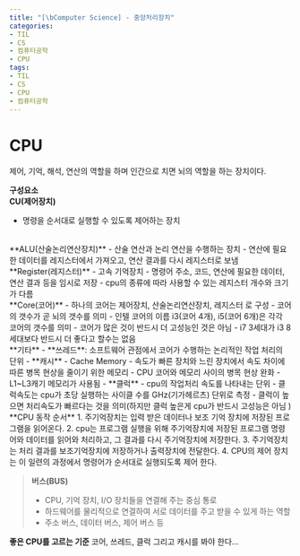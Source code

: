 ```yaml
---
title: "[\bComputer Science] - 중앙처리장치"
categories:
- TIL
- CS
- 컴퓨터공학
- CPU
tags:
- TIL
- CS
- CPU
- 컴퓨터공학
---
```


# CPU
제어, 기억, 해석, 연산의 역할을 하며 인간으로 치면 뇌의 역할을 하는 장치이다.   

**구성요소**   
**CU(제어장치)**   
- 명령을 순서대로 실행할 수 있도록 제어하는 장치

<br/>
**ALU(산술논리연산장치)**   
- 산술 연산과 논리 연산을 수행하는 장치
- 연산에 필요한 데이터를 레지스터에서 가져오고, 연산 결과를 다시 레지스터로 보냄

<br/>
**Register(레지스터)**   
- 고속 기억장치
- 명령어 주소, 코드, 연산에 필요한 데이터, 연산 결과 등을 임시로 저장
- cpu의 종류에 따라 사용할 수 있는 레지스터 개수와 크기가 다름

<br/>
**Core(코어)**   
- 하나의 코어는 제어장치, 산술논리연산장치, 레지스터 로 구성
- 코어의 갯수가 곧 뇌의 갯수를 의미
- 인텔 코어의 이름 i3(코어 4개), i5(코어 6개)은 각각 코어의 갯수를 의미 
- 코어가 많은 것이 반드시 더 고성능인 것은 아님
	- i7 3세대가 i3 8세대보다 반드시 더 좋다고 할수는 없음

<br/>
**기타**   
- **쓰레드**: 소프트웨어 관점에서 코어가 수행하는 논리적인 작업 처리의 단위
- **캐시**
	- Cache Memory
	- 속도가 빠른 장치와 느린 장치에서 속도 차이에 따른 병목 현상을 줄이기 위한 메모리
	- CPU 코어와 메모리 사이의 병목 현상 완화
	- L1~L3캐기 메모리가 사용됨
- **클럭**
	- cpu의 작업처리 속도를 나타내는 단위
	- 클럭속도는 cpu가 초당 실행하는 사이클 수를 GHz(기가헤르츠) 단위로 측정
	- 클럭이 높으면 처리속도가 빠르다는 것을 의미(하지만 클럭 높은게 cpu가 반드시 고성능은 아님 )

<br/>
**CPU 동작 순서**   
1. 주기억장치는 입력 받은 데이터나 보조 기억 장치에 저장된 프로그램을 읽어온다.
2. cpu는 프로그램 실행을 위해 주기억장치에 저장된 프로그램 명령어와 데이터를 읽어와 처리하고, 그 결과를 다시 주기억장치에 저장한다.
3. 주기억장치는 처리 결과를 보조기억장치에 저장하거나 출력장치에 전달한다.
4. CPU의 제어 장치는 이 일련의 과정에서 명령어가 순서대로 실행되도록 제어 한다.

> **버스(BUS)**   
> - CPU, 기억 장치, I/O 장치들을 연결해 주는 중심 통로
> - 하드웨어를 물리적으로 연결하여 서로 데이터를 주고 받을 수 있게 하는 역할
> - 주소 버스, 데이터 버스, 제어 버스 등

**좋은 CPU를 고르는 기준**
코어, 쓰레드, 클럭 그리고 캐시를 봐야 한다...
